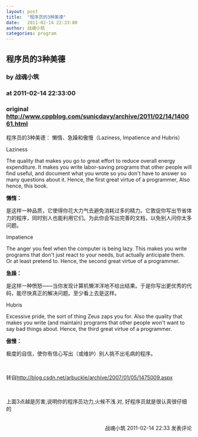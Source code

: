 ```yaml
---
layout: post
title:  "程序员的3种美德"
date:   2011-02-14 22:33:00
author: 战魂小筑
categories: program
---
```


## 程序员的3种美德
### by 战魂小筑
### at 2011-02-14 22:33:00
### original <http://www.cppblog.com/sunicdavy/archive/2011/02/14/140061.html>

<p>程序员的3种美德： 懒惰、急躁和傲慢（Laziness, Impatience and Hubris） <p>Laziness <p>The quality that makes you go to great effort to reduce overall energy expenditure. It makes you write labor-saving programs that other people will find useful, and document what you wrote so you don't have to answer so many questions about it. Hence, the first great virtue of a programmer, Also hence, this book. <p><strong>懒惰：</strong> <p>是这样一种品质，它使得你花大力气去避免消耗过多的精力。它敦促你写出节省体力的程序，同时别人也能利用它们。为此你会写出完善的文档，以免别人问你太多问题。 <p>Impatience <p>The anger you feel when the computer is being lazy. This makes you write programs that don't just react to your needs, but actually anticipate them. Or at least pretend to. Hence, the second great virtue of a programmer. <p><strong>急躁：</strong> <p>是这样一种愤怒——当你发现计算机懒洋洋地不给出结果。于是你写出更优秀的代码，能尽快真正的解决问题。至少看上去是这样。 <p>Hubris <p>Excessive pride, the sort of thing Zeus zaps you for. Also the quality that makes you write (and maintain) programs that other people won't want to say bad things about. Hence, the third great virtue of a programmer. <p><strong>傲慢：</strong> <p>极度的自信，使你有信心写出（或维护）别人挑不出毛病的程序。 <p>  <p>转自<a href="http://blog.csdn.net/arbuckle/archive/2007/01/05/1475009.aspx">http://blog.csdn.net/arbuckle/archive/2007/01/05/1475009.aspx</a> <p>  <p>上面3点越是厉害,说明你的程序员功力,火候不浅.对, 好程序员就是很认真很仔细的</p><img src="http://www.cppblog.com/sunicdavy/aggbug/140061.html" width="1" height="1"><br><br><div align="right"><a style="text-decoration:none" href="http://www.cppblog.com/sunicdavy/">战魂小筑</a> 2011-02-14 22:33 <a href="http://www.cppblog.com/sunicdavy/archive/2011/02/14/140061.html#Feedback" style="text-decoration:none">发表评论</a></div></p></p></p></p></p></p></p></p></p></p></p></p></p></p></p></p>
